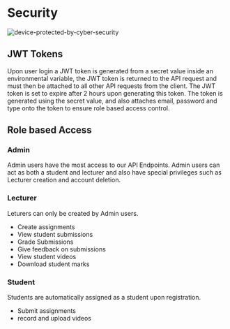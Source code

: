 # Security

![device-protected-by-cyber-security](https://github.com/user-attachments/assets/f58c7feb-1b3f-4944-9813-f67d24a129e6)

## JWT Tokens
Upon user login a JWT token is generated from a secret value inside an environmental variable, the JWT token is returned to the API request and must then be attached to all other API requests from the client. The JWT token is set to expire after 2 hours upon generating this token. The token is generated using the secret value, and also attaches email, password and type onto the token to ensure role based access control. 

## Role based Access

### Admin
Admin users have the most access to our API Endpoints. Admin users can act as both a student and lecturer and also have special privileges such as Lecturer creation and account deletion. 

### Lecturer
Leturers can only be created by Admin users. 
- Create assignments
- View student submissions
- Grade Submissions
- Give feedback on submissions
- View student videos
- Download student marks

### Student
Students are automatically assigned as a student upon registration. 
- Submit assignments
- record and upload videos